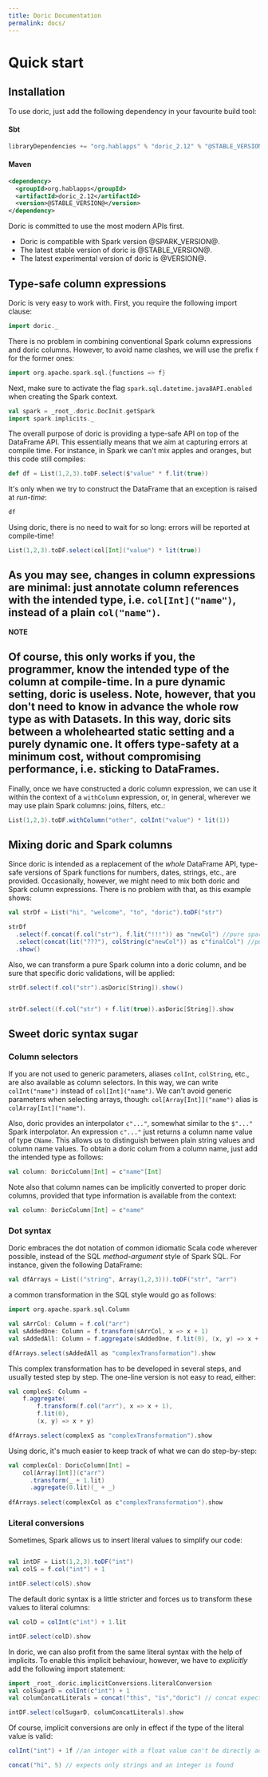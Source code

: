 ```yaml
---
title: Doric Documentation
permalink: docs/
---
```


# Quick start

## Installation

To use doric, just add the following dependency in your favourite build tool:

#### Sbt
```scala
libraryDependencies += "org.hablapps" % "doric_2.12" % "@STABLE_VERSION@"
```
#### Maven
```xml
<dependency>
  <groupId>org.hablapps</groupId>
  <artifactId>doric_2.12</artifactId>
  <version>@STABLE_VERSION@</version>
</dependency>
```

Doric is committed to use the most modern APIs first.
* Doric is compatible with Spark version @SPARK_VERSION@.
* The latest stable version of doric is @STABLE_VERSION@.
* The latest experimental version of doric is @VERSION@.

## Type-safe column expressions

Doric is very easy to work with. First, you require the following import clause:

```scala mdoc
import doric._
```

There is no problem in combining conventional Spark column expressions and doric columns. 
However, to avoid name clashes, we will use the prefix `f` for the former ones:

```scala mdoc
import org.apache.spark.sql.{functions => f}
``` 

Next, make sure to activate the flag `spark.sql.datetime.java8API.enabled` when creating the Spark context.

```scala mdoc:invisible
val spark = _root_.doric.DocInit.getSpark
import spark.implicits._
```

The overall purpose of doric is providing a type-safe API on top of the DataFrame API. This essentially means 
that we aim at capturing errors at compile time. For instance, in Spark we can't mix apples and oranges, but this 
code still compiles:
```scala mdoc
def df = List(1,2,3).toDF.select($"value" * f.lit(true))
```
It's only when we try to construct the DataFrame that an exception is raised at _run-time_:
```scala mdoc:crash
df
``` 

Using doric, there is no need to wait for so long: errors will be reported at compile-time!
``` scala mdoc:crash
List(1,2,3).toDF.select(col[Int]("value") * lit(true))
```

As you may see, changes in column expressions are minimal: just annotate column references with the intended type, 
i.e. `col[Int]("name")`, instead of a plain `col("name")`. 
---
**NOTE**

Of course, this only works if you, the programmer, know the intended type 
of the column at compile-time. In a pure dynamic setting, doric is useless. Note, however, that you don't need to know 
in advance the whole row type as with Datasets. In this way, doric sits between a wholehearted static setting and a 
purely dynamic one. It offers type-safety at a minimum cost, without compromising performance, i.e. sticking to DataFrames.
---

Finally, once we have constructed a doric column expression, we can use it within the context of a `withColumn` expression, 
or, in general, wherever we may use plain Spark columns: joins, filters, etc.:

``` scala mdoc
List(1,2,3).toDF.withColumn("other", colInt("value") * lit(1))
```

## Mixing doric and Spark columns

Since doric is intended as a replacement of the _whole_ DataFrame API, type-safe versions of Spark functions 
for numbers, dates, strings, etc., are provided. Occasionally, however, we might need to mix both doric and 
Spark column expressions. There is no problem with that, as this example shows: 

```scala mdoc
val strDf = List("hi", "welcome", "to", "doric").toDF("str")

strDf
  .select(f.concat(f.col("str"), f.lit("!!!")) as "newCol") //pure spark
  .select(concat(lit("???"), colString(c"newCol")) as c"finalCol") //pure and sweet doric
  .show()
```

Also, we can transform a pure Spark column into a doric column, and be sure that specific doric validations,
will be applied:
```scala mdoc
strDf.select(f.col("str").asDoric[String]).show()
```

```scala mdoc:crash

strDf.select((f.col("str") + f.lit(true)).asDoric[String]).show
```

## Sweet doric syntax sugar

### Column selectors

If you are not used to generic parameters, aliases `colInt`, `colString`, etc., are also available as column selectors.
In this way, we can write `colInt("name")` instead of `col[Int]("name")`. We can't avoid generic parameters when 
selecting arrays, though: `col[Array[Int]]("name")` alias is `colArray[Int]("name")`.

Also, doric provides an interpolator `c"..."`, 
somewhat similar to the `$"..."` Spark interpolator. An expression `c"..."` just returns a column name value of type 
`CName`. This allows us to distinguish between plain string values and column name values. To obtain a doric colum 
from a column name, just add the intended type as follows:

``` scala mdoc
val column: DoricColumn[Int] = c"name"[Int]
``` 

Note also that column names can be implicitly converted to proper doric columns, provided that type information is
available from the context:
``` scala mdoc
val column: DoricColumn[Int] = c"name"
```

### Dot syntax

Doric embraces the dot notation of common idiomatic Scala code wherever possible, instead of the SQL
_method-argument_ style of Spark SQL. For instance, given the following DataFrame: 
```scala mdoc
val dfArrays = List(("string", Array(1,2,3))).toDF("str", "arr")
```

a common transformation in the SQL style would go as follows:
```scala mdoc
import org.apache.spark.sql.Column

val sArrCol: Column = f.col("arr")
val sAddedOne: Column = f.transform(sArrCol, x => x + 1)
val sAddedAll: Column = f.aggregate(sAddedOne, f.lit(0), (x, y) => x + y)

dfArrays.select(sAddedAll as "complexTransformation").show
```

This complex transformation has to be developed in several steps, and usually tested step by step. 
The one-line version is not easy to read, either:

```scala mdoc
val complexS: Column = 
    f.aggregate(
        f.transform(f.col("arr"), x => x + 1), 
        f.lit(0), 
        (x, y) => x + y)

dfArrays.select(complexS as "complexTransformation").show
```

[//]: # (NOTE JM: why?)

Using doric, it's much easier to keep track of what we can do step-by-step:
```scala mdoc
val complexCol: DoricColumn[Int] = 
    col[Array[Int]](c"arr")
      .transform(_ + 1.lit)
      .aggregate(0.lit)(_ + _)
  
dfArrays.select(complexCol as c"complexTransformation").show
```

### Literal conversions

Sometimes, Spark allows us to insert literal values to simplify our code: 

```scala mdoc

val intDF = List(1,2,3).toDF("int")
val colS = f.col("int") + 1

intDF.select(colS).show
```

The default doric syntax is a little stricter and forces us to transform these values to literal columns:

```scala mdoc
val colD = colInt(c"int") + 1.lit

intDF.select(colD).show
```

In doric, we can also profit from the same literal syntax with the help of implicits. To enable this implicit behaviour,
however, we have to _explicitly_ add the following import statement: 

```scala mdoc
import _root_.doric.implicitConversions.literalConversion
val colSugarD = colInt(c"int") + 1
val columConcatLiterals = concat("this", "is","doric") // concat expects DoricColumn[String] values, the conversion puts them as expected

intDF.select(colSugarD, columConcatLiterals).show
```

Of course, implicit conversions are only in effect if the type of the literal value is valid:
```scala mdoc:fail
colInt("int") + 1f //an integer with a float value can't be directly added in doric
```
```scala mdoc:fail
concat("hi", 5) // expects only strings and an integer is found
```
